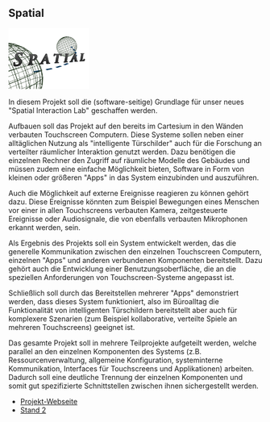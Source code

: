 ## Spatial

<p class="logo"><img src="assets/img/spatial.png" /></p>

In diesem Projekt soll die (software-seitige) Grundlage für unser neues
"Spatial Interaction Lab" geschaffen werden.

Aufbauen soll das Projekt auf den bereits im Cartesium in den Wänden verbauten
Touchscreen Computern. Diese Systeme sollen neben einer alltäglichen Nutzung
als "intelligente Türschilder" auch für die Forschung an verteilter
räumlicher Interaktion genutzt werden. Dazu benötigen die einzelnen Rechner
den Zugriff auf räumliche Modelle des Gebäudes und müssen zudem eine
einfache Möglichkeit bieten, Software in Form von kleinen oder größeren
"Apps" in das System einzubinden und auszuführen.

Auch die Möglichkeit auf externe Ereignisse reagieren zu können gehört dazu.
Diese Ereignisse könnten zum Beispiel Bewegungen eines Menschen vor einer in
allen Touchscreens verbauten Kamera, zeitgesteuerte Ereignisse oder
Audiosignale, die von ebenfalls verbauten Mikrophonen erkannt werden, sein.

Als Ergebnis des Projekts soll ein System entwickelt werden, das die generelle
Kommunikation zwischen den einzelnen Touchscreen Computern, einzelnen "Apps"
und anderen verbundenen Komponenten bereitstellt. Dazu gehört auch die
Entwicklung einer Benutzungsoberfläche, die an die speziellen Anforderungen
von Touchscreen-Systeme angepasst ist.

Schließlich soll durch das Bereitstellen mehrerer "Apps" demonstriert werden,
dass dieses System funktioniert, also im Büroalltag die Funktionalität von
intelligenten Türschildern bereitstellt aber auch für komplexere Szenarien
(zum Beispiel kollaborative, verteilte Spiele an mehreren Touchscreens)
geeignet ist.

Das gesamte Projekt soll in mehrere Teilprojekte aufgeteilt werden, welche
parallel an den einzelnen Komponenten des Systems (z.B. Ressourcenverwaltung,
allgemeine Konfiguration, systeminterne Kommunikation, Interfaces für
Touchscreens und Applikationen) arbeiten. Dadurch soll eine deutliche Trennung
der einzelnen Komponenten und somit gut spezifizierte Schnittstellen zwischen
ihnen sichergestellt werden.

- [Projekt-Webseite](http://spatial.cosy.informatik.uni-bremen.de/)
- [Stand 2](staende.html)

